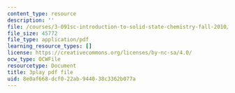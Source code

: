 ```yaml
---
content_type: resource
description: ''
file: /courses/3-091sc-introduction-to-solid-state-chemistry-fall-2010/8e0af668dcf022ab944038c3362b077a_540Sggsblbg.pdf
file_size: 45772
file_type: application/pdf
learning_resource_types: []
license: https://creativecommons.org/licenses/by-nc-sa/4.0/
ocw_type: OCWFile
resourcetype: Document
title: 3play pdf file
uid: 8e0af668-dcf0-22ab-9440-38c3362b077a
---
```

